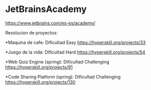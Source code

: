 # JetBrainsAcademy
https://www.jetbrains.com/es-es/academy/


Resolucion de proyectos:

*Maquina de cafe: Dificultad Easy
https://hyperskill.org/projects/33

*Juego de la vida: Dificultad Hard
https://hyperskill.org/projects/54

*Web Quiz Engine (spring): Dificultad Challenging
https://hyperskill.org/projects/91

*Code Sharing Platform (spring): Dificultad Challenging
https://hyperskill.org/projects/130
